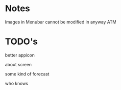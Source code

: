 #  Notes
Images in Menubar cannot be modified in anyway ATM

# TODO's

better appicon

about screen

some kind of forecast

who knows

